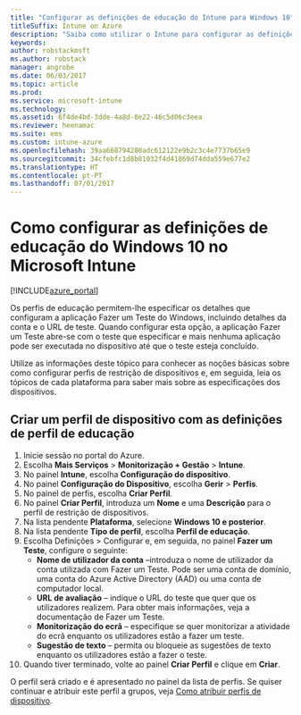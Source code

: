 ```yaml
---
title: "Configurar as definições de educação do Intune para Windows 10"
titleSuffix: Intune on Azure
description: "Saiba como utilizar o Intune para configurar as definições de educação do Windows 10 nos dispositivos que gere.\""
keywords: 
author: robstackmsft
ms.author: robstack
manager: angrobe
ms.date: 06/03/2017
ms.topic: article
ms.prod: 
ms.service: microsoft-intune
ms.technology: 
ms.assetid: 6f4de4bd-3dde-4a8d-8e22-46c5d06c3eea
ms.reviewer: heenamac
ms.suite: ems
ms.custom: intune-azure
ms.openlocfilehash: 39aa668794280adc612122e9b2c3c4e7737b65e9
ms.sourcegitcommit: 34cfebfc1d8b81032f4d41869d74dda559e677e2
ms.translationtype: HT
ms.contentlocale: pt-PT
ms.lasthandoff: 07/01/2017
---
```

# <a name="how-to-configure-windows-10-education-settings-in-microsoft-intune"></a>Como configurar as definições de educação do Windows 10 no Microsoft Intune

[!INCLUDE[azure_portal](./includes/azure_portal.md)]

Os perfis de educação permitem-lhe especificar os detalhes que configuram a aplicação Fazer um Teste do Windows, incluindo detalhes da conta e o URL de teste. Quando configurar esta opção, a aplicação Fazer um Teste abre-se com o teste que especificar e mais nenhuma aplicação pode ser executada no dispositivo até que o teste esteja concluído.

Utilize as informações deste tópico para conhecer as noções básicas sobre como configurar perfis de restrição de dispositivos e, em seguida, leia os tópicos de cada plataforma para saber mais sobre as especificações dos dispositivos.

## <a name="create-a-device-profile-containing-education-profile-settings"></a>Criar um perfil de dispositivo com as definições de perfil de educação

1. Inicie sessão no portal do Azure.
2. Escolha **Mais Serviços** > **Monitorização + Gestão** > **Intune**.
3. No painel **Intune**, escolha **Configuração do dispositivo**.
2. No painel **Configuração do Dispositivo**, escolha **Gerir** > **Perfis**.
3. No painel de perfis, escolha **Criar Perfil**.
4. No painel **Criar Perfil**, introduza um **Nome** e uma **Descrição** para o perfil de restrição de dispositivos.
5. Na lista pendente **Plataforma**, selecione **Windows 10 e posterior**.
6. Na lista pendente **Tipo de perfil**, escolha **Perfil de educação**. 
7. Escolha Definições > Configurar e, em seguida, no painel **Fazer um Teste**, configure o seguinte:
    - **Nome de utilizador da conta** –introduza o nome de utilizador da conta utilizada com Fazer um Teste. Pode ser uma conta de domínio, uma conta do Azure Active Directory (AAD) ou uma conta de computador local.
    - **URL de avaliação** – indique o URL do teste que quer que os utilizadores realizem. Para obter mais informações, veja a documentação de Fazer um Teste.
    - **Monitorização do ecrã** – especifique se quer monitorizar a atividade do ecrã enquanto os utilizadores estão a fazer um teste.
    - **Sugestão de texto** – permita ou bloqueie as sugestões de texto enquanto os utilizadores estão a fazer o teste.
8. Quando tiver terminado, volte ao painel **Criar Perfil** e clique em **Criar**.

O perfil será criado e é apresentado no painel da lista de perfis.
Se quiser continuar e atribuir este perfil a grupos, veja [Como atribuir perfis de dispositivo](device-profile-assign.md).



